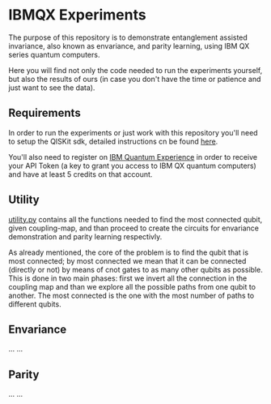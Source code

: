 # IBMQX Experiments
The purpose of this repository is to demonstrate entanglement assisted invariance,
also known as envariance, and parity learning,
using IBM QX series quantum computers.

Here you will find not only the code needed to run the experiments yourself,
but also the results of ours
(in case you don't have the time or patience and just want to see the data).

## Requirements

In order to run the experiments or just work with this repository you'll need to setup
the QISKit sdk, detailed instructions cn be found
[here](https://github.com/QISKit/qiskit-sdk-py/blob/master/doc/install.rst#3.1-Setup-the-environment).

You'll also need to register on [IBM Quantum Experience](https://quantumexperience.ng.bluemix.net/qx/community)
in order to receive your API Token (a key to grant you access to IBM QX quantum computers)
and have at least 5 credits on that account.

## Utility

[utility.py](https://github.com/DavideFrr/ibmqx_experiments/blob/master/utility.py)
contains all the functions needed to find the most connected qubit, given coupling-map,
and than proceed to create the circuits for envariance demonstration and parity learning respectivly.

As already mentioned, the core of the problem is to find the qubit that is most connected;
by most connected we mean that it can be connected (directly or not) by means of cnot gates
to as many other qubits as possible. This is done in two main phases: first we invert all the connection
in the coupling map and than we explore all the possible paths from one qubit to another. The most connected
is the one with the most number of paths to different qubits.

## Envariance

... ...

## Parity

... ...
